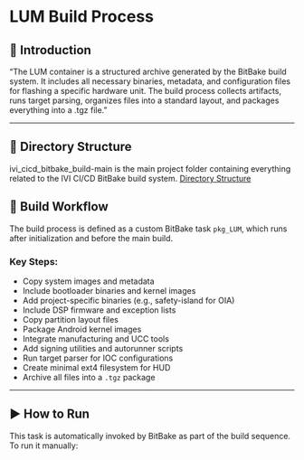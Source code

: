 # LUM Build Process

## 📘 Introduction
“The LUM container is a structured archive generated by the BitBake build system. 
It includes all necessary binaries, metadata, and configuration files for flashing a specific hardware unit. 
The build process collects artifacts, runs target parsing, organizes files into a standard layout, and packages everything into a .tgz file.”

---

## 📁 Directory Structure
ivi_cicd_bitbake_build-main is the main project folder containing everything related to the IVI CI/CD BitBake build system.
[Directory Structure](https://github.com/ullas8431/test-LUM/blob/main/LUM-folder-structure.png)
 

## 🔄 Build Workflow
The build process is defined as a custom BitBake task `pkg_LUM`, which runs after initialization and before the main build.

### Key Steps:
- Copy system images and metadata
- Include bootloader binaries and kernel images
- Add project-specific binaries (e.g., safety-island for OIA)
- Include DSP firmware and exception lists
- Copy partition layout files
- Package Android kernel images
- Integrate manufacturing and UCC tools
- Add signing utilities and autorunner scripts
- Run target parser for IOC configurations
- Create minimal ext4 filesystem for HUD
- Archive all files into a `.tgz` package

---

## ▶️ How to Run
This task is automatically invoked by BitBake as part of the build sequence. To run it manually:


